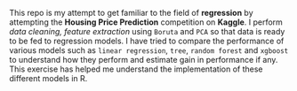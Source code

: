 This repo is my attempt to get familiar to the field of **regression** by attempting the **Housing Price Prediction** competition on **Kaggle**.
I perform *data cleaning, feature extraction* using `Boruta` and `PCA` so that data is ready to be fed to regression models. 
I have tried to compare the performance of various models such as `linear regression`, `tree`, `random forest` and `xgboost` to understand how they perform and estimate gain in performance if any. This exercise has helped me understand the implementation of these different models in R.
